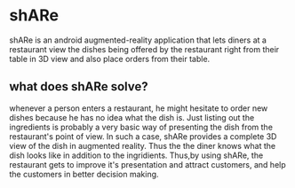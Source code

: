 # shARe

shARe is an android augmented-reality application that lets diners at a restaurant view the dishes being offered by the restaurant right from their table in 3D view and also place orders from their table.

## what does shARe solve?

whenever a person enters a restaurant, he might hesitate to order new dishes because he has no idea what the dish is. Just listing out the ingredients is probably a very basic way of presenting the dish from the restaurant's point of view. In such a case, shARe provides a complete 3D view of the dish in augmented reality. Thus the the diner knows what the dish looks like in addition to the ingridients. Thus,by using shARe, the restaurant gets to improve it's presentation and attract customers, and help the customers in better decision making. 
